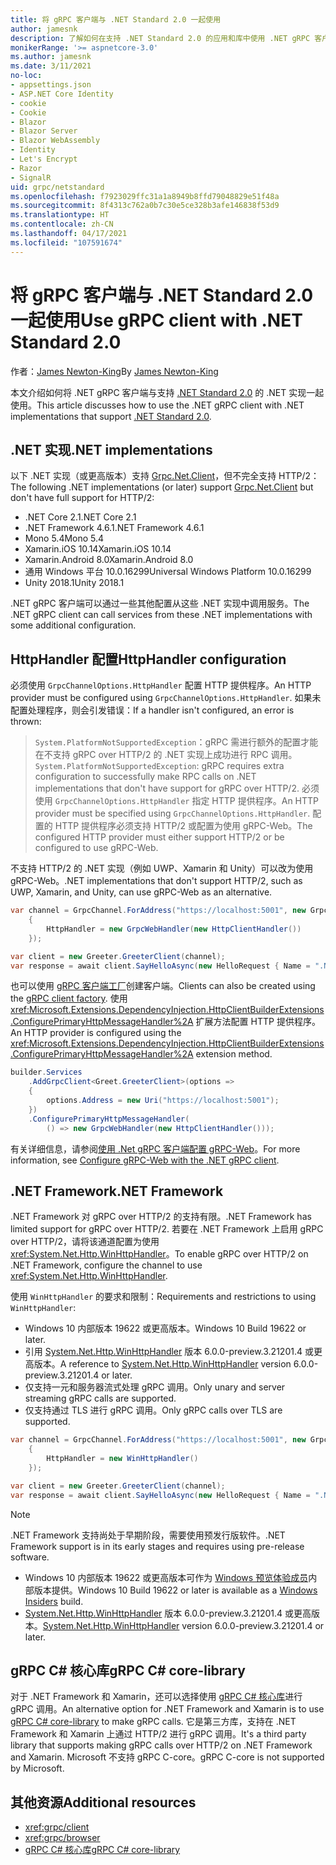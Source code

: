 ```yaml
---
title: 将 gRPC 客户端与 .NET Standard 2.0 一起使用
author: jamesnk
description: 了解如何在支持 .NET Standard 2.0 的应用和库中使用 .NET gRPC 客户端。
monikerRange: '>= aspnetcore-3.0'
ms.author: jamesnk
ms.date: 3/11/2021
no-loc:
- appsettings.json
- ASP.NET Core Identity
- cookie
- Cookie
- Blazor
- Blazor Server
- Blazor WebAssembly
- Identity
- Let's Encrypt
- Razor
- SignalR
uid: grpc/netstandard
ms.openlocfilehash: f7923029ffc31a1a8949b8ffd79048829e51f48a
ms.sourcegitcommit: 8f4313c762a0b7c30e5ce328b3afe146838f53d9
ms.translationtype: HT
ms.contentlocale: zh-CN
ms.lasthandoff: 04/17/2021
ms.locfileid: "107591674"
---
```

# <a name="use-grpc-client-with-net-standard-20"></a><span data-ttu-id="ebe30-103">将 gRPC 客户端与 .NET Standard 2.0 一起使用</span><span class="sxs-lookup"><span data-stu-id="ebe30-103">Use gRPC client with .NET Standard 2.0</span></span>

<span data-ttu-id="ebe30-104">作者：[James Newton-King](https://twitter.com/jamesnk)</span><span class="sxs-lookup"><span data-stu-id="ebe30-104">By [James Newton-King](https://twitter.com/jamesnk)</span></span>

<span data-ttu-id="ebe30-105">本文介绍如何将 .NET gRPC 客户端与支持 [.NET Standard 2.0](/dotnet/standard/net-standard) 的 .NET 实现一起使用。</span><span class="sxs-lookup"><span data-stu-id="ebe30-105">This article discusses how to use the .NET gRPC client with .NET implementations that support [.NET Standard 2.0](/dotnet/standard/net-standard).</span></span>

## <a name="net-implementations"></a><span data-ttu-id="ebe30-106">.NET 实现</span><span class="sxs-lookup"><span data-stu-id="ebe30-106">.NET implementations</span></span>

<span data-ttu-id="ebe30-107">以下 .NET 实现（或更高版本）支持 [Grpc.Net.Client](https://www.nuget.org/packages/Grpc.Net.Client/)，但不完全支持 HTTP/2：</span><span class="sxs-lookup"><span data-stu-id="ebe30-107">The following .NET implementations (or later) support [Grpc.Net.Client](https://www.nuget.org/packages/Grpc.Net.Client/) but don't have full support for HTTP/2:</span></span>

* <span data-ttu-id="ebe30-108">.NET Core 2.1</span><span class="sxs-lookup"><span data-stu-id="ebe30-108">.NET Core 2.1</span></span>
* <span data-ttu-id="ebe30-109">.NET Framework 4.6.1</span><span class="sxs-lookup"><span data-stu-id="ebe30-109">.NET Framework 4.6.1</span></span>
* <span data-ttu-id="ebe30-110">Mono 5.4</span><span class="sxs-lookup"><span data-stu-id="ebe30-110">Mono 5.4</span></span>
* <span data-ttu-id="ebe30-111">Xamarin.iOS 10.14</span><span class="sxs-lookup"><span data-stu-id="ebe30-111">Xamarin.iOS 10.14</span></span>
* <span data-ttu-id="ebe30-112">Xamarin.Android 8.0</span><span class="sxs-lookup"><span data-stu-id="ebe30-112">Xamarin.Android 8.0</span></span>
* <span data-ttu-id="ebe30-113">通用 Windows 平台 10.0.16299</span><span class="sxs-lookup"><span data-stu-id="ebe30-113">Universal Windows Platform 10.0.16299</span></span>
* <span data-ttu-id="ebe30-114">Unity 2018.1</span><span class="sxs-lookup"><span data-stu-id="ebe30-114">Unity 2018.1</span></span>

<span data-ttu-id="ebe30-115">.NET gRPC 客户端可以通过一些其他配置从这些 .NET 实现中调用服务。</span><span class="sxs-lookup"><span data-stu-id="ebe30-115">The .NET gRPC client can call services from these .NET implementations with some additional configuration.</span></span>

## <a name="httphandler-configuration"></a><span data-ttu-id="ebe30-116">HttpHandler 配置</span><span class="sxs-lookup"><span data-stu-id="ebe30-116">HttpHandler configuration</span></span>

<span data-ttu-id="ebe30-117">必须使用 `GrpcChannelOptions.HttpHandler` 配置 HTTP 提供程序。</span><span class="sxs-lookup"><span data-stu-id="ebe30-117">An HTTP provider must be configured using `GrpcChannelOptions.HttpHandler`.</span></span> <span data-ttu-id="ebe30-118">如果未配置处理程序，则会引发错误：</span><span class="sxs-lookup"><span data-stu-id="ebe30-118">If a handler isn't configured, an error is thrown:</span></span>

> <span data-ttu-id="ebe30-119">`System.PlatformNotSupportedException`：gRPC 需进行额外的配置才能在不支持 gRPC over HTTP/2 的 .NET 实现上成功进行 RPC 调用。</span><span class="sxs-lookup"><span data-stu-id="ebe30-119">`System.PlatformNotSupportedException`: gRPC requires extra configuration to successfully make RPC calls on .NET implementations that don't have support for gRPC over HTTP/2.</span></span> <span data-ttu-id="ebe30-120">必须使用 `GrpcChannelOptions.HttpHandler` 指定 HTTP 提供程序。</span><span class="sxs-lookup"><span data-stu-id="ebe30-120">An HTTP provider must be specified using `GrpcChannelOptions.HttpHandler`.</span></span> <span data-ttu-id="ebe30-121">配置的 HTTP 提供程序必须支持 HTTP/2 或配置为使用 gRPC-Web。</span><span class="sxs-lookup"><span data-stu-id="ebe30-121">The configured HTTP provider must either support HTTP/2 or be configured to use gRPC-Web.</span></span>

<span data-ttu-id="ebe30-122">不支持 HTTP/2 的 .NET 实现（例如 UWP、Xamarin 和 Unity）可以改为使用 gRPC-Web。</span><span class="sxs-lookup"><span data-stu-id="ebe30-122">.NET implementations that don't support HTTP/2, such as UWP, Xamarin, and Unity, can use gRPC-Web as an alternative.</span></span>

```csharp
var channel = GrpcChannel.ForAddress("https://localhost:5001", new GrpcChannelOptions
    {
        HttpHandler = new GrpcWebHandler(new HttpClientHandler())
    });

var client = new Greeter.GreeterClient(channel);
var response = await client.SayHelloAsync(new HelloRequest { Name = ".NET" });
```

<span data-ttu-id="ebe30-123">也可以使用 [gRPC 客户端工厂](xref:grpc/clientfactory)创建客户端。</span><span class="sxs-lookup"><span data-stu-id="ebe30-123">Clients can also be created using the [gRPC client factory](xref:grpc/clientfactory).</span></span> <span data-ttu-id="ebe30-124">使用 <xref:Microsoft.Extensions.DependencyInjection.HttpClientBuilderExtensions.ConfigurePrimaryHttpMessageHandler%2A> 扩展方法配置 HTTP 提供程序。</span><span class="sxs-lookup"><span data-stu-id="ebe30-124">An HTTP provider is configured using the <xref:Microsoft.Extensions.DependencyInjection.HttpClientBuilderExtensions.ConfigurePrimaryHttpMessageHandler%2A> extension method.</span></span>

```csharp
builder.Services
    .AddGrpcClient<Greet.GreeterClient>(options =>
    {
        options.Address = new Uri("https://localhost:5001");
    })
    .ConfigurePrimaryHttpMessageHandler(
        () => new GrpcWebHandler(new HttpClientHandler()));
```

<span data-ttu-id="ebe30-125">有关详细信息，请参阅[使用 .Net gRPC 客户端配置 gRPC-Web](xref:grpc/browser#configure-grpc-web-with-the-net-grpc-client)。</span><span class="sxs-lookup"><span data-stu-id="ebe30-125">For more information, see [Configure gRPC-Web with the .NET gRPC client](xref:grpc/browser#configure-grpc-web-with-the-net-grpc-client).</span></span>

## <a name="net-framework"></a><span data-ttu-id="ebe30-126">.NET Framework</span><span class="sxs-lookup"><span data-stu-id="ebe30-126">.NET Framework</span></span>

<span data-ttu-id="ebe30-127">.NET Framework 对 gRPC over HTTP/2 的支持有限。</span><span class="sxs-lookup"><span data-stu-id="ebe30-127">.NET Framework has limited support for gRPC over HTTP/2.</span></span> <span data-ttu-id="ebe30-128">若要在 .NET Framework 上启用 gRPC over HTTP/2，请将该通道配置为使用 <xref:System.Net.Http.WinHttpHandler>。</span><span class="sxs-lookup"><span data-stu-id="ebe30-128">To enable gRPC over HTTP/2 on .NET Framework, configure the channel to use <xref:System.Net.Http.WinHttpHandler>.</span></span>

<span data-ttu-id="ebe30-129">使用 `WinHttpHandler` 的要求和限制：</span><span class="sxs-lookup"><span data-stu-id="ebe30-129">Requirements and restrictions to using `WinHttpHandler`:</span></span>

* <span data-ttu-id="ebe30-130">Windows 10 内部版本 19622 或更高版本。</span><span class="sxs-lookup"><span data-stu-id="ebe30-130">Windows 10 Build 19622 or later.</span></span>
* <span data-ttu-id="ebe30-131">引用 [System.Net.Http.WinHttpHandler](https://www.nuget.org/packages/System.Net.Http.WinHttpHandler/) 版本 6.0.0-preview.3.21201.4 或更高版本。</span><span class="sxs-lookup"><span data-stu-id="ebe30-131">A reference to [System.Net.Http.WinHttpHandler](https://www.nuget.org/packages/System.Net.Http.WinHttpHandler/) version 6.0.0-preview.3.21201.4 or later.</span></span>
* <span data-ttu-id="ebe30-132">仅支持一元和服务器流式处理 gRPC 调用。</span><span class="sxs-lookup"><span data-stu-id="ebe30-132">Only unary and server streaming gRPC calls are supported.</span></span>
* <span data-ttu-id="ebe30-133">仅支持通过 TLS 进行 gRPC 调用。</span><span class="sxs-lookup"><span data-stu-id="ebe30-133">Only gRPC calls over TLS are supported.</span></span>

```csharp
var channel = GrpcChannel.ForAddress("https://localhost:5001", new GrpcChannelOptions
    {
        HttpHandler = new WinHttpHandler()
    });

var client = new Greeter.GreeterClient(channel);
var response = await client.SayHelloAsync(new HelloRequest { Name = ".NET" });
```

> [!NOTE]
> <span data-ttu-id="ebe30-134">.NET Framework 支持尚处于早期阶段，需要使用预发行版软件。</span><span class="sxs-lookup"><span data-stu-id="ebe30-134">.NET Framework support is in its early stages and requires using pre-release software.</span></span>
> * <span data-ttu-id="ebe30-135">Windows 10 内部版本 19622 或更高版本可作为 [Windows 预览体验成员](https://insider.windows.com/)内部版本提供。</span><span class="sxs-lookup"><span data-stu-id="ebe30-135">Windows 10 Build 19622 or later is available as a [Windows Insiders](https://insider.windows.com/) build.</span></span>
> * <span data-ttu-id="ebe30-136">[System.Net.Http.WinHttpHandler](https://www.nuget.org/packages/System.Net.Http.WinHttpHandler/) 版本 6.0.0-preview.3.21201.4 或更高版本。</span><span class="sxs-lookup"><span data-stu-id="ebe30-136">[System.Net.Http.WinHttpHandler](https://www.nuget.org/packages/System.Net.Http.WinHttpHandler/) version 6.0.0-preview.3.21201.4 or later.</span></span>

## <a name="grpc-c-core-library"></a><span data-ttu-id="ebe30-137">gRPC C# 核心库</span><span class="sxs-lookup"><span data-stu-id="ebe30-137">gRPC C# core-library</span></span>

<span data-ttu-id="ebe30-138">对于 .NET Framework 和 Xamarin，还可以选择使用 [gRPC C# 核心库](https://grpc.io/docs/languages/csharp/quickstart/)进行 gRPC 调用。</span><span class="sxs-lookup"><span data-stu-id="ebe30-138">An alternative option for .NET Framework and Xamarin is to use [gRPC C# core-library](https://grpc.io/docs/languages/csharp/quickstart/) to make gRPC calls.</span></span> <span data-ttu-id="ebe30-139">它是第三方库，支持在 .NET Framework 和 Xamarin 上通过 HTTP/2 进行 gRPC 调用。</span><span class="sxs-lookup"><span data-stu-id="ebe30-139">It's a third party library that supports making gRPC calls over HTTP/2 on .NET Framework and Xamarin.</span></span> <span data-ttu-id="ebe30-140">Microsoft 不支持 gRPC C-core。</span><span class="sxs-lookup"><span data-stu-id="ebe30-140">gRPC C-core is not supported by Microsoft.</span></span>

## <a name="additional-resources"></a><span data-ttu-id="ebe30-141">其他资源</span><span class="sxs-lookup"><span data-stu-id="ebe30-141">Additional resources</span></span>

* <xref:grpc/client>
* <xref:grpc/browser>
* [<span data-ttu-id="ebe30-142">gRPC C# 核心库</span><span class="sxs-lookup"><span data-stu-id="ebe30-142">gRPC C# core-library</span></span>](https://grpc.io/docs/languages/csharp/quickstart/)
